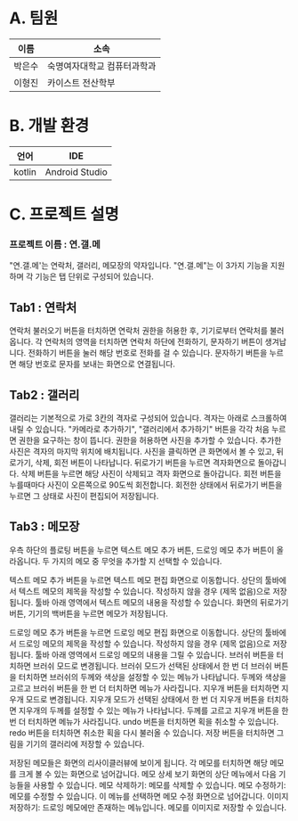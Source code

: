# A. 팀원
|이름|소속|
|---|---|
|박은수|숙명여자대학교 컴퓨터과학과|
|이형진|카이스트 전산학부|
# B. 개발 환경
|언어|IDE|
|---|---|
|kotlin|Android Studio|
# C. 프로젝트 설명
### 프로젝트 이름 : 연.갤.메
"연.갤.메'는 연락처, 갤러리, 메모장의 약자입니다. "연.갤.메"는 이 3가지 기능을 지원하며 각 기능은 탭 단위로 구성되어 있습니다. 
## Tab1 : 연락처
연락처 불러오기 버튼을 터치하면 연락처 권한을 허용한 후, 기기로부터 연락처를 불러옵니다.
각 연락처의 영역을 터치하면 연락처 하단에 전화하기, 문자하기 버튼이 생겨납니다.
전화하기 버튼을 눌러 해당 번호로 전화를 걸 수 있습니다.
문자하기 버튼을 누르면 해당 번호로 문자를 보내는 화면으로 연결됩니다.


## Tab2 : 갤러리
갤러리는 기본적으로 가로 3칸의 격자로 구성되어 있습니다. 격자는 아래로 스크롤하여 내릴 수 있습니다. "카메라로 추가하기", "갤러리에서 추가하기" 버튼을 각각 처음 누르면 권한을 요구하는 창이 뜹니다. 권한을 허용하면 사진을 추가할 수 있습니다. 추가한 사진은 격자의 마지막 위치에 배치됩니다. 사진을 클릭하면 큰 화면에서 볼 수 있고, 뒤로가기, 삭제, 회전 버튼이 나타납니다. 뒤로가기 버튼을 누르면 격자화면으로 돌아갑니다. 삭제 버튼을 누르면 해당 사진이 삭제되고 격자 화면으로 돌아갑니다. 회전 버튼을 누를때마다 사진이 오른쪽으로 90도씩 회전합니다. 회전한 상태에서 뒤로가기 버튼을 누르면 그 상태로 사진이 편집되어 저장됩니다.
## Tab3 : 메모장
우측 하단의 플로팅 버튼을 누르면 텍스트 메모 추가 버튼, 드로잉 메모 추가 버튼이 올라옵니다. 두 가지의 메모 중 무엇을 추가할 지 선택할 수 있습니다.

텍스트 메모 추가 버튼을 누르면 텍스트 메모 편집 화면으로 이동합니다.
상단의 툴바에서 텍스트 메모의 제목을 작성할 수 있습니다. 작성하지 않을 경우 (제목 없음)으로 저장됩니다.
툴바 아래 영역에서 텍스트 메모의 내용을 작성할 수 있습니다. 
화면의 뒤로가기 버튼, 기기의 백버튼을 누르면 메모가 저장됩니다.

드로잉 메모 추가 버튼을 누르면 드로잉 메모 편집 화면으로 이동합니다.
상단의 툴바에서 드로잉 메모의 제목을 작성할 수 있습니다. 작성하지 않을 경우 (제목 없음)으로 저장됩니다.
툴바 아래 영역에서 드로잉 메모의 내용을 그릴 수 있습니다.
브러쉬 버튼을 터치하면 브러쉬 모드로 변경됩니다. 브러쉬 모드가 선택된 상태에서 한 번 더 브러쉬 버튼을 터치하면 브러쉬의 두께와 색상을 설정할 수 있는 메뉴가 나타납니다. 두께와 색상을 고르고 브러쉬 버튼을 한 번 더 터치하면 메뉴가 사라집니다.
지우개 버튼을 터치하면 지우개 모드로 변경됩니다. 지우개 모드가 선택된 상태에서 한 번 더 지우개 버튼을 터치하면 지우개의 두께를 설정할 수 있는 메뉴가 나타납니다. 두께를 고르고 지우개 버튼을 한 번 더 터치하면 메뉴가 사라집니다.
undo 버튼을 터치하면 획을 취소할 수 있습니다.
redo 버튼을 터치하면 취소한 획을 다시 불러올 수 있습니다.
저장 버튼을 터치하면 그림을 기기의 갤러리에 저장할 수 있습니다.

저장된 메모들은 화면의 리사이클러뷰에 보이게 됩니다. 각 메모를 터치하면 해당 메모를 크게 볼 수 있는 화면으로 넘어갑니다. 
메모 상세 보기 화면의 상단 메뉴에서 다음 기능들을 사용할 수 있습니다.
메모 삭제하기: 메모를 삭제할 수 있습니다.
메모 수정하기: 메모를 수정할 수 있습니다. 이 메뉴를 선택하면 메모 수정 화면으로 넘어갑니다.
이미지 저장하기: 드로잉 메모에만 존재하는 메뉴입니다. 메모를 이미지로 저장할 수 있습니다.
